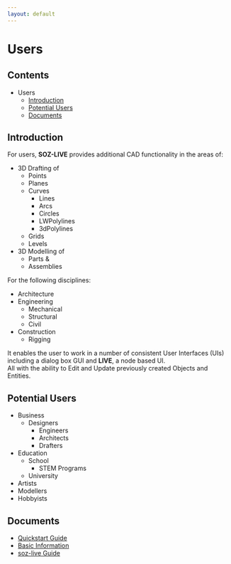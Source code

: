 ```yaml
---
layout: default
---
```


# Users

## Contents

- Users
  - [Introduction](#introduction)
  - [Potential Users](#potential-users)
  - [Documents](#documents) 

## Introduction

For users, **SOZ-LIVE** provides additional CAD functionality in the areas of:

- 3D Drafting of
  - Points
  - Planes
  - Curves
    - Lines
    - Arcs
    - Circles
    - LWPolylines
    - 3dPolylines
  - Grids
  - Levels
- 3D Modelling of
  - Parts &
  - Assemblies
  
For the following disciplines:
  
- Architecture
- Engineering
  - Mechanical
  - Structural
  - Civil
- Construction
  - Rigging

It enables the user to work in a number of consistent User Interfaces (UIs) including a dialog box GUI and **LIVE**, a node based UI.  
All with the ability to Edit and Update previously created Objects and Entities.

## Potential Users

- Business
	- Designers
		- Engineers
		- Architects
		- Drafters
- Education
	- School
		- STEM Programs
	- University
- Artists
- Modellers
- Hobbyists

## Documents

- [Quickstart Guide](/docs/users/quickstart.html)
- [Basic Information](/docs/users/basics.html)
- [soz-live Guide](/docs/users/soz-live.html)